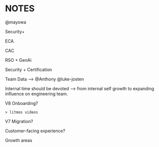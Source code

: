 # NOTES

@mayowa 

Security+

ECA 

CAC 

RSO + GenAi 

Security + Certification

Team Data --> @Anthony @luke-josten 

Internal time should be devoted --> from internal self growth 
to expanding influence on engineering team. 

V8 Onboarding?

	> litmos videos

V7 Migration?

Customer-facing experience?

Growth areas

